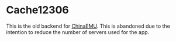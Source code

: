 # Cache12306

This is the old backend for [ChinaEMU](https://github.com/hqy2000/ChinaEMU). This is abandoned due to the intention to reduce the number of servers used for the app.

